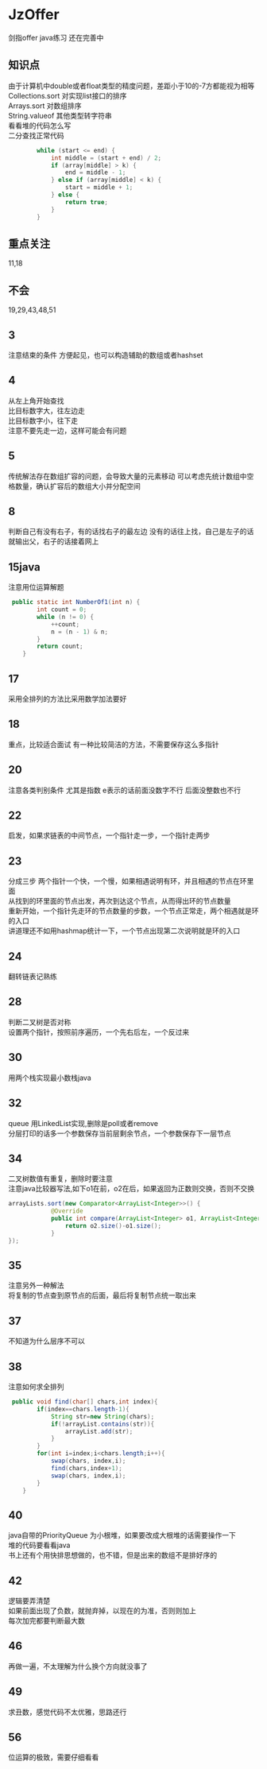 # JzOffer
剑指offer java练习 还在完善中
## 知识点
由于计算机中double或者float类型的精度问题，差距小于10的-7方都能视为相等<br>
Collections.sort 对实现list接口的排序<br>
Arrays.sort 对数组排序<br>
String.valueof 其他类型转字符串<br>
看看堆的代码怎么写<br>
二分查找正常代码
```java
        while (start <= end) {
            int middle = (start + end) / 2;
            if (array[middle] > k) {
                end = middle - 1;
            } else if (array[middle] < k) {
                start = middle + 1;
            } else {
                return true;
            }
        }
```
## 重点关注
11,18
## 不会
19,29,43,48,51
## 3
注意结束的条件
方便起见，也可以构造辅助的数组或者hashset
## 4
从左上角开始查找<br>
比目标数字大，往左边走<br>
比目标数字小，往下走<br>
注意不要先走一边，这样可能会有问题
## 5
传统解法存在数组扩容的问题，会导致大量的元素移动
可以考虑先统计数组中空格数量，确认扩容后的数组大小并分配空间
## 8
判断自己有没有右子，有的话找右子的最左边
没有的话往上找，自己是左子的话就输出父，右子的话接着网上
## 15java
注意用位运算解题
```java
 public static int NumberOf1(int n) {
        int count = 0;
        while (n != 0) {
            ++count;
            n = (n - 1) & n;
        }
        return count;
    }
```
## 17
采用全排列的方法比采用数学加法要好
## 18
重点，比较适合面试 有一种比较简洁的方法，不需要保存这么多指针
## 20
注意各类判别条件
尤其是指数
e表示的话前面没数字不行
后面没整数也不行
## 22
启发，如果求链表的中间节点，一个指针走一步，一个指针走两步
## 23
分成三步
两个指针一个快，一个慢，如果相遇说明有环，并且相遇的节点在环里面<br>
从找到的环里面的节点出发，再次到达这个节点，从而得出环的节点数量<br>
重新开始，一个指针先走环的节点数量的步数，一个节点正常走，两个相遇就是环的入口<br>
讲道理还不如用hashmap统计一下，一个节点出现第二次说明就是环的入口
## 24
翻转链表记熟练
## 28
判断二叉树是否对称<br>
设置两个指针，按照前序遍历，一个先右后左，一个反过来
## 30
用两个栈实现最小数栈java

## 32
queue 用LinkedList实现,删除是poll或者remove<br>
分层打印的话多一个参数保存当前层剩余节点，一个参数保存下一层节点

## 34
二叉树数值有重复，删除时要注意<br>
注意java比较器写法,如下o1在前，o2在后，如果返回为正数则交换，否则不交换
```java
arrayLists.sort(new Comparator<ArrayList<Integer>>() {
            @Override
            public int compare(ArrayList<Integer> o1, ArrayList<Integer> o2) {
                return o2.size()-o1.size();
            }
});
```

## 35
注意另外一种解法<br>
将复制的节点查到原节点的后面，最后将复制节点统一取出来

## 37
不知道为什么层序不可以

## 38
注意如何求全排列
```java
 public void find(char[] chars,int index){
        if(index==chars.length-1){
            String str=new String(chars);
            if(!arrayList.contains(str)){
                arrayList.add(str);
            }            
        }
        for(int i=index;i<chars.length;i++){
            swap(chars, index,i);
            find(chars,index+1);
            swap(chars, index,i);
        }
    }
```
## 40
java自带的PriorityQueue 为小根堆，如果要改成大根堆的话需要操作一下<br>
堆的代码要看看java<br>
书上还有个用快排思想做的，也不错，但是出来的数组不是排好序的
## 42
逻辑要弄清楚<br>
如果前面出现了负数，就抛弃掉，以现在的为准，否则则加上<br>
每次加完都要判断最大数

## 46
再做一遍，不太理解为什么换个方向就没事了

## 49
求丑数，感觉代码不太优雅，思路还行

## 56
位运算的极致，需要仔细看看

